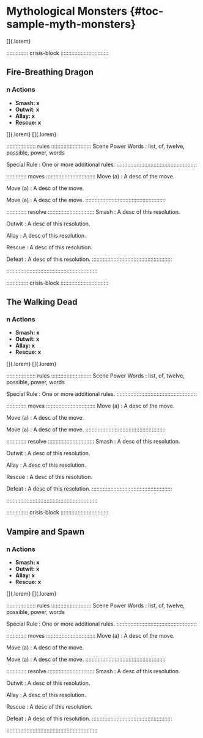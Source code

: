 # Mythological Monsters {#toc-sample-myth-monsters}

[]{.lorem}

:::::::::::::: crisis-block :::::::::::::::::::::::::::::::
## Fire-Breathing Dragon
### n Actions

- **Smash:  x**
- **Outwit: x**
- **Allay:  x**
- **Rescue: x**

[]{.lorem} []{.lorem}

::::::::::::::::::: rules ::::::::::::::::::::::::::
Scene Power Words
:   list, of, twelve, possible, power, words

Special Rule
:   One or more additional rules.
::::::::::::::::::::::::::::::::::::::::::::::::::::

::::::::::::: moves ::::::::::::::::::::::::::::::::
Move (a)
:   A desc of the move.

Move (a)
:   A desc of the move.

Move (a)
:   A desc of the move.
::::::::::::::::::::::::::::::::::::::::::::::::::::

::::::::::::: resolve ::::::::::::::::::::::::::::::
Smash
:   A desc of this resolution.

Outwit
:   A desc of this resolution.

Allay
:   A desc of this resolution.

Rescue
:   A desc of this resolution.

Defeat
:   A desc of this resolution.
::::::::::::::::::::::::::::::::::::::::::::::::::::

:::::::::::::::::::::::::::::::::::::::::::::::::::::::::::


:::::::::::::: crisis-block :::::::::::::::::::::::::::::::
## The Walking Dead
### n Actions

- **Smash:  x** 
- **Outwit: x** 
- **Allay:  x** 
- **Rescue: x** 

[]{.lorem} []{.lorem}

::::::::::::::::::: rules ::::::::::::::::::::::::::
Scene Power Words
:   list, of, twelve, possible, power, words

Special Rule
:   One or more additional rules.
::::::::::::::::::::::::::::::::::::::::::::::::::::

::::::::::::: moves ::::::::::::::::::::::::::::::::
Move (a)
:   A desc of the move.

Move (a)
:   A desc of the move.

Move (a)
:   A desc of the move.
::::::::::::::::::::::::::::::::::::::::::::::::::::

::::::::::::: resolve ::::::::::::::::::::::::::::::
Smash
:   A desc of this resolution.

Outwit
:   A desc of this resolution.

Allay
:   A desc of this resolution.

Rescue
:   A desc of this resolution.

Defeat
:   A desc of this resolution.
::::::::::::::::::::::::::::::::::::::::::::::::::::

:::::::::::::::::::::::::::::::::::::::::::::::::::::::::::

:::::::::::::: crisis-block :::::::::::::::::::::::::::::::
## Vampire and Spawn
### n Actions

- **Smash:  x** 
- **Outwit: x** 
- **Allay:  x** 
- **Rescue: x** 

[]{.lorem} []{.lorem}

::::::::::::::::::: rules ::::::::::::::::::::::::::
Scene Power Words
:   list, of, twelve, possible, power, words

Special Rule
:   One or more additional rules.
::::::::::::::::::::::::::::::::::::::::::::::::::::

::::::::::::: moves ::::::::::::::::::::::::::::::::
Move (a)
:   A desc of the move.

Move (a)
:   A desc of the move.

Move (a)
:   A desc of the move.
::::::::::::::::::::::::::::::::::::::::::::::::::::

::::::::::::: resolve ::::::::::::::::::::::::::::::
Smash
:   A desc of this resolution.

Outwit
:   A desc of this resolution.

Allay
:   A desc of this resolution.

Rescue
:   A desc of this resolution.

Defeat
:   A desc of this resolution.
::::::::::::::::::::::::::::::::::::::::::::::::::::

:::::::::::::::::::::::::::::::::::::::::::::::::::::::::::

